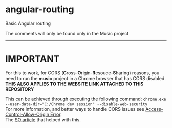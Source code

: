 # angular-routing
Basic Angular routing  

The comments will only be found only in the Music project

---  
# IMPORTANT  
For this to work, for CORS (**C**ross-**O**rigin-**R**esouce-**S**haring) reasons, you need to run the **music** project in a Chrome browser that has CORS disabled. **THIS ALSO APPLIES TO THE WEBSITE LINK ATTACHED TO THIS REPOSITORY**  

This can be achieved through executing the following command: `chrome.exe --user-data-dir="C:/Chrome dev session" --disable-web-security`  
For more information, and better ways to handle CORS issues see [Access-Control-Allow-Origin Error](https://daveceddia.com/access-control-allow-origin-cors-errors-in-angular/).  
The [SO article](https://stackoverflow.com/a/19317888) that helped with this.
